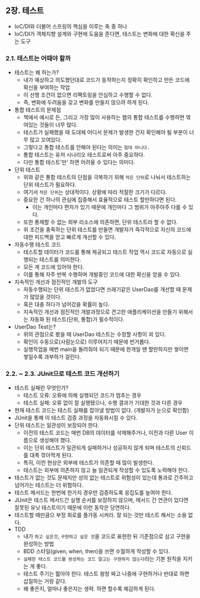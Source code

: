 ## 2장. 테스트
- IoC/DI와 더불어 스프링의 핵심을 이루는 축 중 하나
- IoC/DI가 객체지향 설계와 구현에 도움을 준다면, 테스트는 변화에 대한 확신을 주는 도구

### 2.1. 테스트는 어때야 할까
- 테스트는 왜 하는가?
    - 내가 예상하고 의도했던대로 코드가 동작하는지 정확히 확인하고 만든 코드에 확신을 부여하는 작업
    - 이 선행 조건이 없으면 리팩토링을 안심하고 수행할 수 없다.
    - 즉, 변화에 두려움을 갖고 변화를 만들지 않으려 하게 된다.
- 통합 테스트의 문제점
    - 책에서 예시로 든, 그리고 가장 많이 사용하는 웹의 통합 테스트를 수행하면 엮여있는 것들이 너무 많다.
    - 테스트가 실패했을 때 도대체 어디서 문제가 발생한 건지 확인해야 될 부분이 너무 많고 꼬여있다.
    - 그렇다고 통합 테스트를 안해야 된다는 의미는 `절대 아니다.`
    - 통합 테스트는 유저 시나리오 테스트로써 아주 중요하다.
    - 다만 통합 테스트'만' 하면 어려울 수 있다는 의미다.
- 단위 테스트
    - 위와 같은 통합 테스트의 단점을 극복하기 위해 `작은 단위`로 나눠서 테스트하는 단위 테스트가 필요하다.
    - 여기서 `작은 단위`는 상대적이다. 상황에 따라 적절한 크기가 다르다.
    - 중요한 건 하나의 관심에 집중해서 효율적으로 테스트 할만하다면 된다.
        - 이는 개인마다 편차가 있기 때문에 개인마다 그 범위가 아주아주 다를 수 있다.
    - 또한 통제할 수 없는 외부 리소스에 의존하면, 단위 테스트라 할 수 없다.
    - 위 조건을 충족하는 단위 테스트를 만들면 개발자가 즉각적으로 자신의 코드에 대한 피드백을 얻고 빠르게 개선할 수 있다.
- 자동수행 테스트 코드
    - 테스트할 데이터가 코드를 통해 제공되고 테스트 작업 역시 코드로 자동으로 실행되는 테스트를 의미한다.
    - 모든 게 코드에 있어야 한다.
    - 이를 통해 자주 반복 수행하며 개발중인 코드에 대한 확신을 얻을 수 있다.
- 지속적인 개선과 점진적인 개발의 도구
    - 자동수행되는 단위 테스트가 없었다면 쓰래기같은 UserDao를 개선할 때 문제가 많았을 것이다.
    - 혹은 대충 하다가 넘어갔을 확률이 높다.
    - 지속적인 개선과 점진적인 개발과정으로 견고한 애플리케이션을 만들기 위해서는 자동화 된 테스트(단위, 통합)가 필수적이다.  
- UserDao Test는?
    - 위의 관점으로 봤을 때 UserDao 테스트는 수정할 사항이 꾀 있다.
    - 확인이 수동으로(사람눈으로) 이루어지기 때문에 번거롭다.
    - 실행작업을 매번 main을 돌려줘야 되기 때문에 한개일 땐 할만하지만 쌓이면 쌓일수록 과부하가 걸린다.
    
### 2.2. ~ 2.3. JUnit으로 테스트 코드 개선하기
- 테스트 실패란 무엇인가?
    - 테스트 오류: 오류에 의해 실행되던 코드가 멈추는 경우
    - 테스트 실패: 오류 없이 잘 실행됐으나, 수행 결과가 기대한 것과 다른 경우
- 현재 테스트 코드는 테스트 실패를 잡아낼 방법이 없다. (개발자가 눈으로 확인함)
- JUnit을 통해 이 테스트 검증 과정을 자동화시킬 수 있다.
- 단위 테스트는 일관성이 보장되야 한다.
    - 이전의 테스트 코드는 매번 DB의 데이터를 삭제해주거나, 이전과 다른 User 이름으로 생성해야 했다.
    - 이는 단위 테스트가 일관되게 실패하거나 성공하지 않게 되며 테스트의 신뢰드를 대폭 깎아먹게 된다.
    - 특히, 이런 현상은 외부에 테스트가 의존할 때 많이 발생한다.
    - 테스트는 외부에 의존하지 않고 늘 일관되게 작성할 수 있도록 노력해야 한다.
- 테스트가 없는 것도 문제지만 성의 없는 테스트로 위험성이 있는데 통과로 간주하고 넘어가는 테스트는 더 위험하다.
- 테스트 메서드는 한번에 한가지 경우만 검증하도록 응집도를 높여야 한다.
- JUnit은 테스트 메서드간 실행 순서를 보장하지 않으며, 메서드 간 연관이 있다면 잘못된 유닛 테스트이기 때문에 이런 동작은 당연하다.
- 테스트할 때만큼으 부정 회로를 풀가동 시켜라. 잘 되는 것만 테스트 해서는 소용 없다.
- TDD
    - 내가 `하고 싶은것`, `구현하고 싶은 것`을 코드로 표현한 뒤 기준점으로 삼고 구현을 완성하는 방법
    - BDD 스타일(given, when, then)을 쓰면 수월하게 작성할 수 있다.
    - `실패한 테스트 코드를 완성하는 코드 말고는 구현하지 않는다`라는 기본 원칙을 지키는 게 좋다.
    - 테스트 주기는 짧아야 한다. 테스트 왕창 짜고 나중에 구현하거나 반대로 하면 삽질하는 거랑 같다.
    - 왜 좋은지, 얼마나 좋은지는 생략. 하면 할수록 체감하게 된다.

